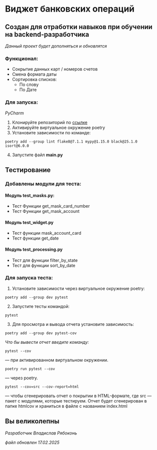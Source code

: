 # Виджет банковских операций

## Создан для отработки навыков при обучении на backend-разработчика ##

*Данный проект будет дополняться и обновлятся*

### Функционал:
 * Сокрытие данных карт / номеров счетов
 * Смена формата даты
 * Сортировка списков:
    * По слову
    * По Дате


### Для запуска:
*PyCharm*

1. Клонируйте репозиторий по [ссылке](git@github.com:ngiubaba/home_work10.git)
2. Активируйте виртуальное окружение poetry
3. Установите зависимости по команде:
```
poetry add --group lint flake8@7.1.1 mypy@1.15.0 black@25.1.0 isort@6.0.0
```
4. Запустите файл **main.py**

## Тестирование
### Добавлены модули для теста:
#### Модуль test_masks.py:
* Тест Функции get_mask_card_number
* Тест Функции get_mask_account

#### Модуль test_widget.py
* Тест функции mask_account_card
* Тест функции get_date

#### Модуль test_processing.py
* Тест для функции filter_by_state
* Тест для функции sort_by_date

### Для запуска теста:
1. Установите зависимости через виртуальное окружение poetry:
```commandline
poetry add --group dev pytest
```
2. Запустите тесты командой: 
```commandline
pytest
```
3. Для просмотра и вывода отчета установите зависимость:
```commandline
poetry add --group dev pytest-cov
```
*Что бы вывести отчет введите команду:*
```commandline
pytest --cov
```
 — при активированном виртуальном окружении.
```
poetry run pytest --cov
```
 — через poetry.
```
pytest --cov=src --cov-report=html
```
 — чтобы сгенерировать отчет о покрытии в HTML-формате, где 
src
 — пакет c модулями, которые тестируем. Отчет будет сгенерирован в папке 
htmlcov
 и храниться в файле с названием 
index.html

## Вы великолепны ##
*Разработчик Владислав Рябоконь*

*файл обновлен 17.02.2025*